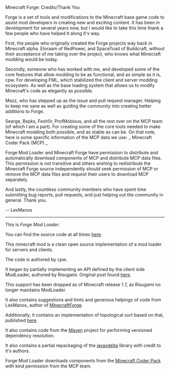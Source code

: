 Minecraft Forge: Credits/Thank You

Forge is a set of tools and modifications to the Minecraft base game code to assist mod developers in creating new and exciting content. It has been in development for several years now, but I would like to take this time thank a few people who have helped it along it's way.

First, the people who originally created the Forge projects way back in Minecraft alpha. Eloraam of RedPower, and SpaceToad of Buildcraft, without their acceptance of me taking over the project, who knows what Minecraft modding would be today.

Secondly, someone who has worked with me, and developed some of the core features that allow modding to be as functional, and as simple as it is, cpw. For developing FML, which stabilized the client and server modding ecosystem. As well as the base loading system that allows us to modify Minecraft's code as elegantly as possible.

Mezz, who has stepped up as the issue and pull request manager. Helping to keep me sane as well as guiding the community into creating better additions to Forge.

Searge, Bspks, Fesh0r, ProfMobious, and all the rest over on the MCP team (of which I am a part). For creating some of the core tools needed to make Minecraft modding both possible, and as stable as can be. On that note, here is some specific information of the MCP data we use: _ Minecraft Coder Pack (MCP) _

Forge Mod Loader and Minecraft Forge have permission to distribute and automatically download components of MCP and distribute MCP data files. This permission is not transitive and others wishing to redistribute the Minecraft Forge source independently should seek permission of MCP or remove the MCP data files and request their users to download MCP separately.

And lastly, the countless community members who have spent time submitting bug reports, pull requests, and just helping out the community in general. Thank you.

-- LexManos

---

This is _Forge Mod Loader_.

You can find the source code at all times [here](https://github.com/MinecraftForge/MinecraftForge/tree/1.12.x/src/main/java/net/minecraftforge/fml).

This minecraft mod is a clean open source implementation of a mod loader for servers and clients.

The code is authored by cpw.

It began by partially implementing an API defined by the client side ModLoader, authored by Risugami. Original post found [here](https://www.minecraftforum.net/forums/mapping-and-modding-java-edition/minecraft-mods/1272333-risugamis-mods-updated).

This support has been dropped as of Minecraft release 1.7, as Risugami no longer maintains ModLoader.

It also contains suggestions and hints and generous helpings of code from LexManos, author of [MinecraftForge](http://www.minecraftforge.net/).

Additionally, it contains an implementation of topological sort based on that, published [here](http://keithschwarz.com/interesting/code/?dir=topological-sort).

It also contains code from the [Maven](http://maven.apache.org/) project for performing versioned dependency resolution.

It also contains a partial repackaging of the [javaxdelta](http://sourceforge.net/projects/javaxdelta/) library with credit to it's authors.

Forge Mod Loader downloads components from the [Minecraft Coder Pack](http://mcp.ocean-labs.de/index.php/Main_Page) with kind permission from the MCP team.
